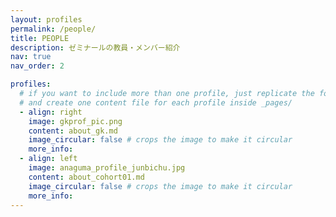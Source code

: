 ```yaml
---
layout: profiles
permalink: /people/
title: PEOPLE
description: ゼミナールの教員・メンバー紹介
nav: true
nav_order: 2

profiles:
  # if you want to include more than one profile, just replicate the following block
  # and create one content file for each profile inside _pages/
  - align: right
    image: gkprof_pic.png
    content: about_gk.md
    image_circular: false # crops the image to make it circular
    more_info: 
  - align: left
    image: anaguma_profile_junbichu.jpg
    content: about_cohort01.md
    image_circular: false # crops the image to make it circular
    more_info: 
---
```

